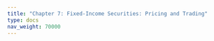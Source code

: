 ```yaml
---
title: "Chapter 7: Fixed-Income Securities: Pricing and Trading"
type: docs
nav_weight: 70000
---
```

